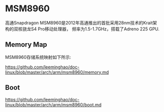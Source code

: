 MSM8960
========================================

高通Snapdragon MSM8960是2012年高通推出的首批采用28nm技术的Krait架构的双核骁龙S4 Pro移动处理器，
频率为1.5-1.7GHz，搭载了Adreno 225 GPU.

Memory Map
----------------------------------------

MSM8960存储系统映射如下所示:

https://github.com/leeminghao/doc-linux/blob/master/arch/arm/msm8960/memory.md

Boot
----------------------------------------

https://github.com/leeminghao/doc-linux/blob/master/arch/arm/msm8960/boot.md
